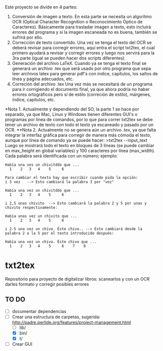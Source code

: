 Este proyecto se divide en 4 partes:

1. Conversión de imagen a texto.
	En esta parte se necesita un algoritmo OCR (Optical Character Recognition o Reconocimiento Óptico de Caracteres). Básicamente para trasladar imagen a texto, esto incluirá errores del programa y si la imagen escaneada no es buena, también se sufrirá por ello.
2. Corrección de texto convertido.
	Una vez se tenga el texto del OCR se deberá revisar para corregir errores, aquí entra el script txt2tex, el cual primero ayudará a revisar y corregir errores y luego nos servirá para la 3ra parte (igual se pueden hacer dos scripts diferentes).
3. Generación del archivo LaTeX.
	Cuando ya se tenga el texto final se generará un archivo .tex que será usado por otro programa que sepa leer archivos latex para generar pdf's con índice, capítulos, los saltos de línea y página adecuados, etc.
4. Correción del archivo .tex
	Una vez más se necesitará de un programa para ir corrigiendo el documento final, ya que ahora podría no haber errores ortográficos pero sí de estilo (correción de estilo), márgenes, índice, capítulos, etc.

*Nota 1. Actualmente y dependiendo del SO, la parte 1 se hace por separado, ya que Mac, Linux y Windows tienen diferentes GUI's o programas por línea de comandos, por lo que para correr txt2tex se debe tener un archivo de texto con todo el texto ya escaneado y pasado por un OCR.
**Nota 2. Actualmente no se genera aún un archivo .tex, ya que falta integrar la interfaz gráfica para corregir de manera más cómoda el texto, aunque por línea de comando ya se puede hacer:
	>txt2tex --input_text <archivo con texto a corregir>
	Luego se mostrará todo el texto en bloques de 3 líneas (se puede cambiar en max_height en global variables) y 100 caracteres por línea (max_width). Cada palabra será identificada con un número; ejemplo:
        
	Había una ves un chivitddo que ...
	  1    2   3   4    5     6
	
	Para cambiar el texto hay que escribir cuando pida la opción:
	i 3 vez   --> Esto cambiará la palabra 3 por "vez"

	Había una vez un chivitddo que ...
	  1    2   3   4    5     6

	i 2,5 unas chivito  --> Esto cambiará la palabra 2 y 5 por unas y chivito respectivamente:

	Había unas vez un chivito que ...
	  1    2   3   4    5     6

	i 2-5 una vez un chivo. Éste chivo.. --> Esto cambiará desde la palabra 2 a la 5 por el texto introducido después:

	Había una vez un chivo. Éste chivo que ...
	  1    2   3   4    5     6    7    8


# txt2tex
Repositorio para proyecto de digitalizar libros: scanearlos y con un OCR darles formato y corregir posibles errores

## TO DO
- [ ] documentar dependencias
- [ ] Crear una estructura de carpetas, sugerida: http://padre.perlide.org/features/project-management.html
  - [ ] lib/
  - [x] bin/
  - [x] t/
- [ ] Crear GUI
